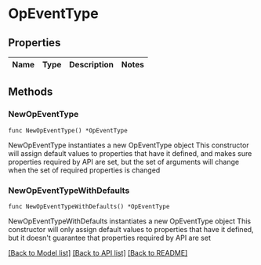 # OpEventType

## Properties

Name | Type | Description | Notes
------------ | ------------- | ------------- | -------------

## Methods

### NewOpEventType

`func NewOpEventType() *OpEventType`

NewOpEventType instantiates a new OpEventType object
This constructor will assign default values to properties that have it defined,
and makes sure properties required by API are set, but the set of arguments
will change when the set of required properties is changed

### NewOpEventTypeWithDefaults

`func NewOpEventTypeWithDefaults() *OpEventType`

NewOpEventTypeWithDefaults instantiates a new OpEventType object
This constructor will only assign default values to properties that have it defined,
but it doesn't guarantee that properties required by API are set


[[Back to Model list]](../README.md#documentation-for-models) [[Back to API list]](../README.md#documentation-for-api-endpoints) [[Back to README]](../README.md)



